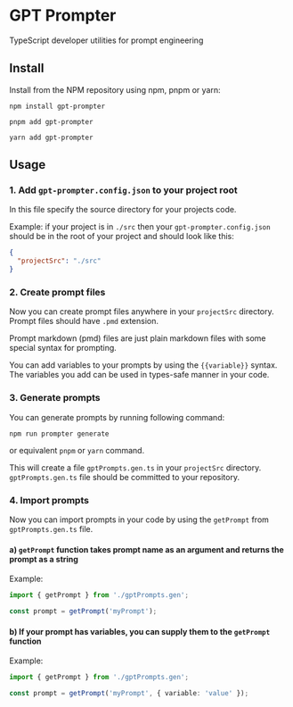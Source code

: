 # GPT Prompter

TypeScript developer utilities for prompt engineering

## Install

Install from the NPM repository using npm, pnpm or yarn:

```shell
npm install gpt-prompter
```

```shell
pnpm add gpt-prompter
```

```shell
yarn add gpt-prompter
```

## Usage

### 1. Add `gpt-prompter.config.json` to your project root

In this file specify the source directory for your projects code.

Example: if your project is in `./src` then your `gpt-prompter.config.json` should be in the root of your project and should look like this:

```json
{
  "projectSrc": "./src"
}
```

### 2. Create prompt files

Now you can create prompt files anywhere in your `projectSrc` directory.
Prompt files should have `.pmd` extension.

Prompt markdown (pmd) files are just plain markdown files with some special syntax for prompting.

You can add variables to your prompts by using the `{{variable}}` syntax.
The variables you add can be used in types-safe manner in your code.

### 3. Generate prompts

You can generate prompts by running following command:

```shell
npm run prompter generate
```

or equivalent `pnpm` or `yarn` command.

This will create a file `gptPrompts.gen.ts` in your `projectSrc` directory.
`gptPrompts.gen.ts` file should be committed to your repository.

### 4. Import prompts

Now you can import prompts in your code by using the `getPrompt` from `gptPrompts.gen.ts` file.

#### a) `getPrompt` function takes prompt name as an argument and returns the prompt as a string

Example:

```ts
import { getPrompt } from './gptPrompts.gen';

const prompt = getPrompt('myPrompt');
```

#### b) If your prompt has variables, you can supply them to the `getPrompt` function

Example:

```ts
import { getPrompt } from './gptPrompts.gen';

const prompt = getPrompt('myPrompt', { variable: 'value' });
```
